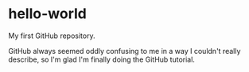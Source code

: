 # hello-world
My first GitHub repository. 

GitHub always seemed oddly confusing to me in a way I couldn't really describe, so I'm glad I'm finally doing the GitHub tutorial. 
